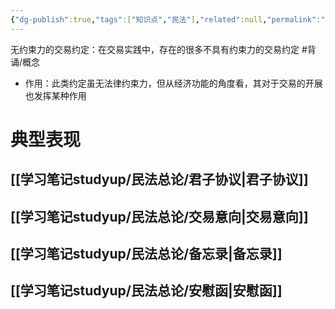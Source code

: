```yaml
---
{"dg-publish":true,"tags":["知识点","民法"],"related":null,"permalink":"/学习笔记studyup/民法总论/无约束力的交易约定/","dgPassFrontmatter":true,"created":"2024-07-14T20:51:32.604+08:00","updated":"2024-10-29T16:16:59.362+08:00"}
---
```


无约束力的交易约定：在交易实践中，存在的很多不具有约束力的交易约定 #背诵/概念 
- 作用：此类约定虽无法律约束力，但从经济功能的角度看，其对于交易的开展也发挥某种作用
# 典型表现
## [[学习笔记studyup/民法总论/君子协议\|君子协议]]
## [[学习笔记studyup/民法总论/交易意向\|交易意向]] 
## [[学习笔记studyup/民法总论/备忘录\|备忘录]]
## [[学习笔记studyup/民法总论/安慰函\|安慰函]]